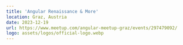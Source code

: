 ```yaml
---
title: 'Angular Renaissance & More'
location: Graz, Austria
date: 2023-12-19
url: https://www.meetup.com/angular-meetup-graz/events/297479092/
logo: assets/logos/official-logo.webp
---
```

